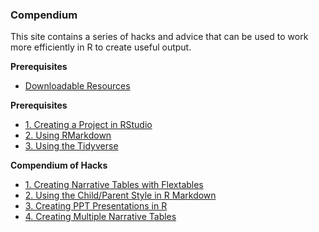 ### Compendium

This site contains a series of hacks and advice that can be used to work more efficiently in R to create useful output.

<nav aria-label="deliverables">
  <b>Prerequisites</b>
  <ul> 
    <li><a href="downloadable_resources.html">Downloadable Resources</a></li>
  </ul>
  <b>Prerequisites</b>
  <ul> 
    <li><a href="creating_projects.html">1. Creating a Project in RStudio</a></li>
    <li><a href="RMarkdown.html">2. Using RMarkdown</a></li>
    <li><a href="tidyverse.html">3. Using the Tidyverse</a></li>
  </ul>
  <b>Compendium of Hacks </b>
  <ul>
    <li><a href="1_narrative_tables.html">1.	Creating Narrative Tables with Flextables</a></li> 
    <li><a href="2_child_parent.html">2.	Using the Child/Parent Style in R Markdown</a></li> 
    <li><a href="3_ppt.html">3.	Creating PPT Presentations in R</a></li>     
    <li><a href="4_multiple_narrative_tables.html">4.	Creating Multiple Narrative Tables</a></li> 
    <!--<li><a href="5_pdf_comments.html">5.	Creating/Managing Comments in PDFs through R</a></li> -->
    <!--<li><a href="6_table_package_comparisons.html">6.	Comparison of R Table Packages</a></li> -->
    <!--<li><a href="7_other_lessons.html">7.	Other Lessons Learned</a></li> -->
  </ul>
</nav> 
